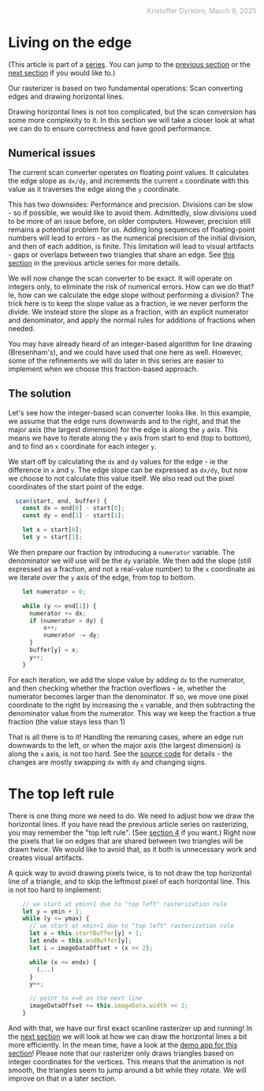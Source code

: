 <div style="text-align:right; color:#aaa">Kristoffer Dyrkorn, March 9, 2025</div>

# Living on the edge

(This article is part of a [series](./#sections). You can jump to the [previous section](1) or the [next section](3) if you would like to.)

Our rasterizer is based on two fundamental operations: Scan converting edges and drawing horizontal lines.

Drawing horizontal lines is not too complicated, but the scan conversion has some more complexity to it. In this section we will take a closer look at what we can do to ensure correctness and have good performance.

## Numerical issues

The current scan converter operates on floating point values. It calculates the edge slope as `dx/dy`, and increments the current `x` coordinate with this value as it traverses the edge along the `y` coordinate.

This has two downsides: Performance and precision. Divisions can be slow - so if possible, we would like to avoid them. Admittedly, slow divisions used to be more of an issue before, on older computers. However, precision still remains a potential problem for us. Adding long sequences of floating-point numbers will lead to errors - as the numerical precision of the initial division, and then of each addition, is finite. This limitation will lead to visual artifacts - gaps or overlaps between two triangles that share an edge. See [this section](../triangle-rasterizer/7) in the previous article series for more details.

We will now change the scan converter to be exact. It will operate on integers only, to eliminate the risk of numerical errors. How can we do that? Ie, how can we calculate the edge slope without performing a division? The trick here is to keep the slope value as a fraction, ie we never perform the divide. We instead store the slope as a fraction, with an explicit numerator and denominator, and apply the normal rules for additions of fractions when needed.

You may have already heard of an integer-based algorithm for line drawing (Bresenham's), and we could have used that one here as well. However, some of the refinements we will do later in this series are easier to implement when we choose this fraction-based approach.

## The solution

Let's see how the integer-based scan converter looks like. In this example, we assume that the edge runs downwards and to the right, and that the major axis (the largest dimension) for the edge is along the `y` axis. This means we have to iterate along the `y` axis from start to end (top to bottom), and to find an `x` coordinate for each integer `y`.

We start off by calculating the `dx` and `dy` values for the edge - ie the difference in `x` and `y`. The edge slope can be expressed as `dx/dy`, but now we choose to not calculate this value itself. We also read out the pixel coordinates of the start point of the edge.

```JavaScript
  scan(start, end, buffer) {
    const dx = end[0] - start[0];
    const dy = end[1] - start[1];

    let x = start[0];
    let y = start[1];
```

We then prepare our fraction by introducing a `numerator` variable. The denominator we will use will be the `dy` variable. We then add the slope (still expressed as a fraction, and not a real-value number) to the `x` coordinate as we iterate over the `y` axis of the edge, from top to bottom.

```JavaScript
    let numerator = 0;

    while (y <= end[1]) {
      numerator += dx;
      if (numerator > dy) {
          x++;
          numerator -= dy;
      }
      buffer[y] = x;
      y++;
    }
```

For each iteration, we add the slope value by adding `dx` to the numerator, and then checking whether the fraction overflows - ie, whether the numerator becomes larger than the denominator. If so, we move one pixel coordinate to the right by increasing the `x` variable, and then subtracting the denominator value from the numerator. This way we keep the fraction a true fraction (the value stays less than 1)

That is all there is to it! Handling the remaning cases, where an edge run downwards to the left, or when the major axis (the largest dimension) is along the `x` axis, is not too hard. See the [source code](2/triangle.js) for details - the changes are mostly swapping `dx` with `dy` and changing signs.

# The top left rule

There is one thing more we need to do. We need to adjust how we draw the horizontal lines. If you have read the previous article series on rasterizing, you may remember the "top left rule". (See [section 4](../triangle-rasterizer/4) if you want.) Right now the pixels that lie on edges that are shared between two triangles will be drawn twice. We would like to avoid that, as it both is unnecessary work and creates visual artifacts.

A quick way to avoid drawing pixels twice, is to not draw the top horizontal line of a triangle, and to skip the leftmost pixel of each horizontal line. This is not too hard to implement:

```JavaScript
    // we start at ymin+1 due to "top left" rasterization rule
    let y = ymin + 1;
    while (y <= ymax) {
      // we start at xmin+1 due to "top left" rasterization rule
      let x = this.startBuffer[y] + 1;
      let endx = this.endBuffer[y];
      let i = imageDataOffset + (x << 2);

      while (x <= endx) {
        (...)
      }
      y++;

      // point to x=0 on the next line
      imageDataOffset += this.imageData.width << 2;
    }
```

And with that, we have our first exact scanline rasterizer up and running! In the [next section](3) we will look at how we can draw the horizontal lines a bit more efficiently. In the mean time, have a look at the [demo app for this section](2/)! Please note that our rasterizer only draws triangles based on integer coordinates for the vertices. This means that the animation is not smooth, the triangles seem to jump around a bit while they rotate. We will improve on that in a later section.
